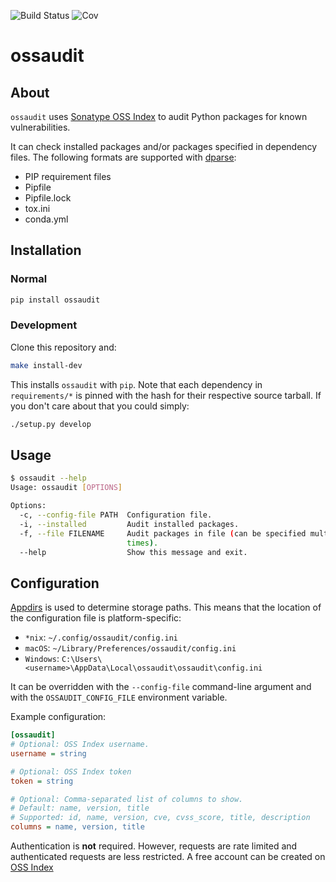 ![Build Status](https://travis-ci.org/dyntopia/ossaudit.svg?branch=master)
![Cov](https://codecov.io/github/dyntopia/ossaudit/coverage.svg?branch=master)

# ossaudit

## About

`ossaudit` uses [Sonatype OSS Index][1] to audit Python packages for
known vulnerabilities.

It can check installed packages and/or packages specified in dependency
files.  The following formats are supported with [dparse][2]:

- PIP requirement files
- Pipfile
- Pipfile.lock
- tox.ini
- conda.yml


## Installation

### Normal

```sh
pip install ossaudit
```

### Development

Clone this repository and:

```sh
make install-dev
```

This installs `ossaudit` with `pip`.  Note that each dependency in
`requirements/*` is pinned with the hash for their respective source
tarball.  If you don't care about that you could simply:

```sh
./setup.py develop
```


## Usage

```sh
$ ossaudit --help
Usage: ossaudit [OPTIONS]

Options:
  -c, --config-file PATH  Configuration file.
  -i, --installed         Audit installed packages.
  -f, --file FILENAME     Audit packages in file (can be specified multiple
                          times).
  --help                  Show this message and exit.
```


## Configuration

[Appdirs][3] is used to determine storage paths.  This means that the
location of the configuration file is platform-specific:

- `*nix`: `~/.config/ossaudit/config.ini`
- `macOS`: `~/Library/Preferences/ossaudit/config.ini`
- `Windows`: `C:\Users\<username>\AppData\Local\ossaudit\ossaudit\config.ini`

It can be overridden with the `--config-file` command-line argument and
with the `OSSAUDIT_CONFIG_FILE` environment variable.

Example configuration:

```ini
[ossaudit]
# Optional: OSS Index username.
username = string

# Optional: OSS Index token
token = string

# Optional: Comma-separated list of columns to show.
# Default: name, version, title
# Supported: id, name, version, cve, cvss_score, title, description
columns = name, version, title
```

Authentication is **not** required.  However, requests are rate limited
and authenticated requests are less restricted.  A free account can be
created on [OSS Index][1]


[1]: https://ossindex.sonatype.org/
[2]: https://github.com/pyupio/dparse
[3]: https://github.com/ActiveState/appdirs

